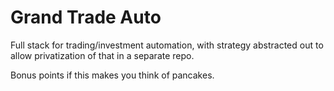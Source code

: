 # Grand Trade Auto

Full stack for trading/investment automation, with strategy abstracted out to
allow privatization of that in a separate repo.


Bonus points if this makes you think of pancakes.
